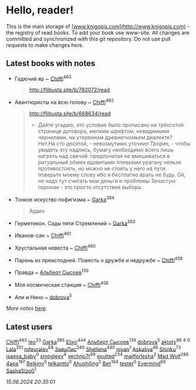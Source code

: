 # Hello, reader!
This is the main storage of [www.knigopis.com](http://www.knigopis.com) - the registry of read books.
To add your book use www-site. All changes are committed and synchronized with this git repository.
Do not use pull requests to make changes here.


## Latest books with notes
* Гадючий яр ~ [Chiffi](users/105/105831994080785626680-google)<sup>463</sup>
    > http://flibusta.site/b/782072/read

* Авантюристы на всю голову ~ [Chiffi](users/105/105831994080785626680-google)<sup>462</sup>
    > http://flibusta.site/b/668634/read
    > - Дайте угадаю, это условие было прописано на трёхсотой странице договора, мелким шрифтом, невидимыми чернилами, на утерянном древнегномьем диалекте? Нет.На сто десятой, - невозмутимо уточнил Трорин, - чтобы увидеть эту надпись, бумагу необходимо всего лишь нагреть над свечой.
    > предпочитая не вмешиваться в ритуальный обмен ядовитыми плевками
    > урагану нельзя противостоять, но можно не стоять у него на пути.
    > поверьте моему слову ибо я бесплатно врать не буду.  Ой, не надо тут считать мои деньги и проблемы
    > Зачастую героизм - это просто отсутствие выбора.

* Тонкое искуство пофигизма ~ [Garka](users/115/115753719718250012620-google)<sup>384</sup>
    > Аудио

* Герметикон. Сады пяти Стремлений ~ [Garka](users/115/115753719718250012620-google)<sup>383</sup>

* Иванов-сан ~ [Chiffi](users/105/105831994080785626680-google)<sup>461</sup>

* Хрустальная невеста ~ [Chiffi](users/105/105831994080785626680-google)<sup>460</sup>

* Парень из преисподней. Повесть о дружбе и недружбе ~ [Chiffi](users/105/105831994080785626680-google)<sup>459</sup>

* Правда ~ [Альберт Сысоев](users/474/47446642-vkontakte)<sup>139</sup>

* Моя космическая станция ~ [Chiffi](users/105/105831994080785626680-google)<sup>458</sup>

* Али и Нино ~ [dobrova](users/606/6069210-vkontakte)<sup>5</sup>


_More notes [here](latest_books_with_notes.md)._


## Latest users
[Chiffi](users/105/105831994080785626680-google)<sup>463</sup> 
[leo](users/106/106915386474260202605-google)<sup>33</sup> 
[Garka](users/115/115753719718250012620-google)<sup>385</sup> 
[Elixir](users/115/115826717712507836033-google)<sup>444</sup> 
[Альберт Сысоев](users/474/47446642-vkontakte)<sup>139</sup> 
[dobrova](users/606/6069210-vkontakte)<sup>5</sup> 
[aktoty](users/275/275766107-vkontakte)<sup>96</sup> 
[](users/115/115095777313809768381-google)<sup>4</sup> 
[](users/358/358594589-vkontakte)<sup>0</sup> 
[Lala](users/761/76187635-vkontakte)<sup>351</sup> 
[mfevralev](users/140/140966150-vkontakte)<sup>68</sup> 
[ЗаяцЛис](users/112/112388384595246311466-google)<sup>240</sup> 
[Shellena](users/134/13413591548892934957-mailru)<sup>440</sup> 
[niyan](users/110/110517883439678622021-google)<sup>1</sup> 
[Askaliya](users/326/326783541-vkontakte)<sup>46</sup> 
[Shinku](users/109/109176126475581739292-google)<sup>73</sup> 
[isaeva_baby](users/109/109089966297718972425-google)<sup>0</sup> 
[smogleev](users/267/267805152-yandex)<sup>4</sup> 
[vechno7t](users/102/102483077884312127500-google)<sup>99</sup> 
[exulted](users/100/100599204551896265722-google)<sup>234</sup> 
[mailforlesha](users/836/836484549-yandex)<sup>2</sup> 
[Mad Wolf](users/947/94738840-vkontakte)<sup>286</sup> 
[4apa](users/117/117392596378069249667-google)<sup>197</sup> 
[Belkinv](users/117/117655821011958723100-google)<sup>0</sup> 
[telkantto](users/105/105132765868492364316-google)<sup>0</sup> 
[Ahushiling](users/116/116407812532669338806-google)<sup>2</sup> 
[Вит](users/300/300273923-vkontakte)<sup>164</sup> 
[tester](users/116/116424012935321035501-google)<sup>0</sup> 
[Evermind](users/302/302928912-vkontakte)<sup>69</sup> 
[SashaSizo0](users/117/117932212421048968285-google)<sup>1</sup> 


_15.06.2024 20:35:01_
